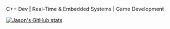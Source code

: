 C++ Dev | Real-Time & Embedded Systems | Game Development


[![Jason's GitHub stats](https://github-readme-stats.vercel.app/api?username=d-jason32)](https://github.com/d-jason32/github-readme-stats)
